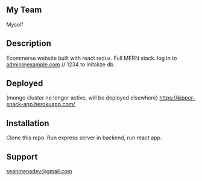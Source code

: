 ## My Team
Myself

## Description
Ecommerse website built with react redux. Full MERN stack. log in to admin@example.com // 1234 to initalize db.


## Deployed 

(mongo cluster no longer active, will be deployed elsewhere)
https://kipper-snack-app.herokuapp.com/


## Installation

Clone this repo. Run express server in backend, run react app.

## Support

seanmenadev@gmail.com


